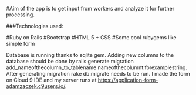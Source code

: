 #Aim of the app is to get input from workers and analyze it for further processing.

###Technologies used:

  #Ruby on Rails
  #Bootstrap
  #HTML 5 + CSS
  #Some cool rubygems like simple form


Database is running thanks to sqlite gem.
Adding new columns to the database should be done by rails generate migration add_nameofthecolumn_to_tablename nameofthecolumnt:forexamplestring.
After generating migration rake db:migrate needs to be run.
I made the form on Cloud 9 IDE and my server runs at https://application-form-adamzaczek.c9users.io/.
